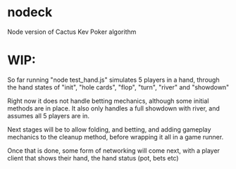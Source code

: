 nodeck
======

Node version of Cactus Kev Poker algorithm

WIP:
====

So far running "node test_hand.js" simulates 5 players in a hand, through the hand states of "init", "hole cards", "flop", "turn", "river" and "showdown"

Right now it does not handle betting mechanics, although some initial methods are in place. It also only handles a full showdown with river, and assumes all 5 players are in.

Next stages will be to allow folding, and betting, and adding gameplay mechanics to the cleanup method, before wrapping it all in a game runner.

Once that is done, some form of networking will come next, with a player client that shows their hand, the hand status (pot, bets etc)
